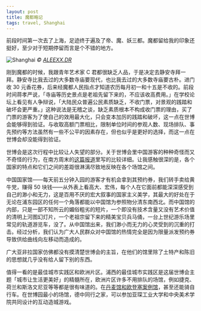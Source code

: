 ```yaml
---
layout: post
title: 魔都略记
tags: travel, Shanghai
---
```


前段时间第一次去了上海，足迹终于遍及了帝、魔、妖三都。魔都留给我的印象还挺好，至少对于短期停留而言是个不错的地方。

![Shanghai](http://farm9.staticflickr.com/8390/8539875932_c5f4fbb141_b.jpg)
_© [ALEEXX.DR](http://www.flickr.com/photos/wwl007/8539875932/)_

刚到魔都的时候，我跟青年艺术家 C 君都很缺乏人品，于是决定去静安寺拜一拜。静安寺比我去过的大多数寺庙要现代，也比我去过的大多数寺庙要古朴。进门收 30 元香花券，后来经魔都人民指点才知道农历每月初一和十五是不收的。前段时间蒋孝严说，「寺庙等历史景点是老祖先留下来的，不应该收高费用。」在学校论坛上看见有人争辩说，「大陆民众普遍公民素质缺乏，不收门票，对景观的践踏和破坏会更严重。」这种说法是无稽之谈，缺乏素质根本不构成收门票的理由，买了门票的游客为了使自己的效用最大化，只会变本加厉的践踏和破坏，这一点在世博会能够得到验证。与收取高额门票相比，限制单位时间的参观人数、现场排队、事先预约等方法虽然有一些不公平的因素存在，但也似乎是更好的选择，而这一点在世博会却没能得到验证。

世博会是这次行程中比较让人失望的部分。关于世博会里中国游客的种种奇怪而又不奇怪的行为，在南方周末的[这篇报道](http://www.infzm.com/content/49636)里写的比较详细。让我感触很深的是，各个国家的特点和它们之间的差距很淋漓尽致地反映在各个场馆之间。

中国国家馆——每天前五分钟入园的游客才有机会拿到其预约券，我们转手卖给黄牛党，赚得 50 块钱——从外表上看高大、宏伟，每个人在它面前都能深深感受到自己的渺小和无力，这是百用不厌的宏大叙事的国家主义美学，其最大的好处在于无论在浦东园区的任何一个角落都能以中国馆为参照物分清东南西北。而中国馆的内部，只是一部不知所云的媚俗粗劣的短片，一个即没有技术含量又没有艺术价值的清明上河图幻灯片，一个老祖宗留下来的精美宝贝兵马俑，一台上世纪游乐场里常见的轨道游览车，没了。从中国馆出来，我们渺小而无力的心灵受到的沉重的打击。经过分析，我们认为广大人民群众对中国馆的热情完全是因为限量派发预约券导致供给曲线向左移动而造成的。

广大亚非拉国家仿佛都没有摸清楚世博会的主旨，在他们的馆里除了土特产和陈旧的思想就几乎没有给人留下别的东西。

值得一看的是最佳城市实践区和欧洲片区。浦西的最佳城市实践区是这届世博会主题「城市让生活更美好」的精髓所在，欧洲片区许多不用排队的场馆，例如捷克、荷兰和斯洛文尼亚等等都是很有味道的。在[丹麦馆和欧登塞案例馆](../andersen-and-bicycle/)，甚至还能骑自行车。在世博园最小的场馆，德中同行之家，可以参加亚琛工业大学和中央美术学院共同设计的互动造城游戏。